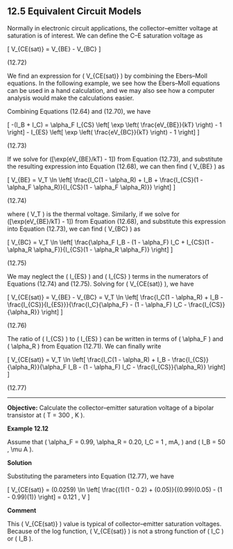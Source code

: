## 12.5 Equivalent Circuit Models

Normally in electronic circuit applications, the collector–emitter voltage at saturation is of interest. We can define the C–E saturation voltage as

\[
V_{CE(sat)} = V_{BE} - V_{BC}
\]

(12.72)

We find an expression for \( V_{CE(sat)} \) by combining the Ebers–Moll equations. In the following example, we see how the Ebers–Moll equations can be used in a hand calculation, and we may also see how a computer analysis would make the calculations easier.

Combining Equations (12.64) and (12.70), we have

\[
-(I_B + I_C) = \alpha_F I_{CS} \left[ \exp \left( \frac{eV_{BE}}{kT} \right) - 1 \right] - I_{ES} \left[ \exp \left( \frac{eV_{BC}}{kT} \right) - 1 \right]
\]

(12.73)

If we solve for \([\exp(eV_{BE}/kT) - 1]\) from Equation (12.73), and substitute the resulting expression into Equation (12.68), we can then find \( V_{BE} \) as

\[
V_{BE} = V_T \ln \left[ \frac{I_C(1 - \alpha_R) + I_B + \frac{I_{CS}(1 - \alpha_F \alpha_R)}{I_{CS}(1 - \alpha_F \alpha_R)}} \right]
\]

(12.74)

where \( V_T \) is the thermal voltage. Similarly, if we solve for \([\exp(eV_{BE}/kT) - 1]\) from Equation (12.68), and substitute this expression into Equation (12.73), we can find \( V_{BC} \) as

\[
V_{BC} = V_T \ln \left[ \frac{\alpha_F I_B - (1 - \alpha_F) I_C + I_{CS}(1 - \alpha_R \alpha_F)}{I_{CS}(1 - \alpha_R \alpha_F)} \right]
\]

(12.75)

We may neglect the \( I_{ES} \) and \( I_{CS} \) terms in the numerators of Equations (12.74) and (12.75). Solving for \( V_{CE(sat)} \), we have

\[
V_{CE(sat)} = V_{BE} - V_{BC} = V_T \ln \left[ \frac{I_C(1 - \alpha_R) + I_B - \frac{I_{CS}}{I_{ES}}}{\frac{I_C}{\alpha_F} - (1 - \alpha_F) I_C - \frac{I_{CS}}{\alpha_R}} \right]
\]

(12.76)

The ratio of \( I_{CS} \) to \( I_{ES} \) can be written in terms of \( \alpha_F \) and \( \alpha_R \) from Equation (12.71). We can finally write

\[
V_{CE(sat)} = V_T \ln \left[ \frac{I_C(1 - \alpha_R) + I_B - \frac{I_{CS}}{\alpha_R}}{\alpha_F I_B - (1 - \alpha_F) I_C - \frac{I_{CS}}{\alpha_R}} \right]
\]

(12.77)

----

**Objective:** Calculate the collector–emitter saturation voltage of a bipolar transistor at \( T = 300 \, K \).

**Example 12.12**

Assume that \( \alpha_F = 0.99, \alpha_R = 0.20, I_C = 1 \, mA, \) and \( I_B = 50 \, \mu A \).

**Solution**

Substituting the parameters into Equation (12.77), we have

\[
V_{CE(sat)} = (0.0259) \ln \left[ \frac{(1)(1 - 0.2) + (0.05)}{(0.99)(0.05) - (1 - 0.99)(1)} \right] = 0.121 \, V
\]

**Comment**

This \( V_{CE(sat)} \) value is typical of collector–emitter saturation voltages. Because of the log function, \( V_{CE(sat)} \) is not a strong function of \( I_C \) or \( I_B \).